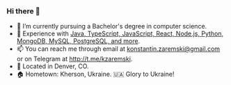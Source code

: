 ### Hi there 👋

- 🌱 I’m currently pursuing a Bachelor's degree in computer science.
- 💼 Experience with [Java, TypeScript, JavaScript, React, Node.js, Python, MongoDB, MySQL, PostgreSQL, and more](https://www.linkedin.com/in/konstantinzaremski/).
- 📫 You can reach me through email at <konstantin.zaremski@gmail.com> or on Telegram at <http://t.me/kzaremski>.
- 📍 Located in Denver, CO.
- 🏠 Hometown: Kherson, Ukraine. 🇺🇦 Glory to Ukraine!

<!-- - 🔭 I’m looking to work in a forward-thinking company using modern technologies.
<!-- <img src="https://raw.githubusercontent.com/kzaremski/kzaremski/main/icosphere.gif" width="125" height="125"/>
**kzaremski/kzaremski** is a ✨ _special_ ✨ repository because its `README.md` (this file) appears on your GitHub profile.

Here are some ideas to get you started:

- 🔭 I’m currently working on ...
- 🌱 I’m currently learning ...
- 👯 I’m looking to collaborate on ...
- 🤔 I’m looking for help with ...
- 💬 Ask me about ...
- 📫 How to reach me: ...
- 😄 Pronouns: ...
- ⚡ Fun fact: ...
-->
